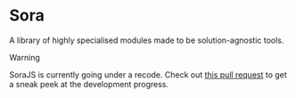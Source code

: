 # Sora
A library of highly specialised modules made to be solution-agnostic tools.

> [!WARNING]  
> SoraJS is currently going under a recode. Check out [this pull request](https://github.com/LTBlueLatios/SoraJS/pull/32) to get a sneak peek at the development progress.
